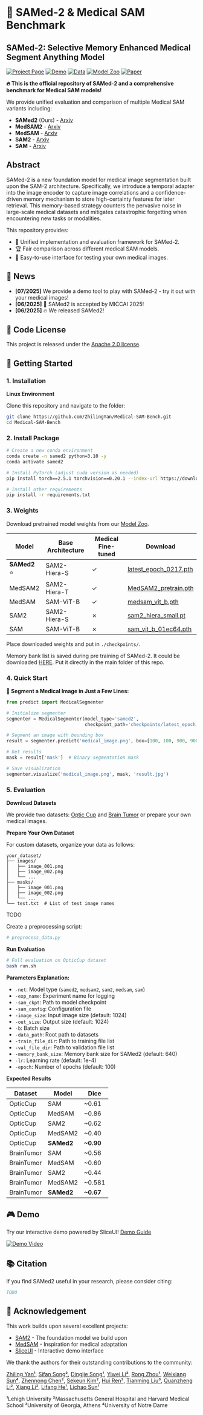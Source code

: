 # 🏥 SAMed-2 & Medical SAM Benchmark

## SAMed-2: Selective Memory Enhanced Medical Segment Anything Model

[![Project Page](https://img.shields.io/badge/Project-Website-blue)](https://zhilingyan.github.io/Medical-SAM-Bench/)
[![Demo](https://img.shields.io/badge/Demo-SliceUI-green)](docs/DEMO.md)
[![Data](https://img.shields.io/badge/Data-MedBank-orange)](docs/MEDBANK.md)
[![Model Zoo](https://img.shields.io/badge/Model-Zoo-red)](docs/MODEL_ZOO.md)
[![Paper](https://img.shields.io/badge/Paper-Arxiv-purple)](https://arxiv.org/abs/xxxx.xxxxx)

**🔥 This is the official repository of SAMed-2 and a comprehensive benchmark for Medical SAM models!**

We provide unified evaluation and comparison of multiple Medical SAM variants including:
- **SAMed2** (Ours) - [Arxiv]()
- **MedSAM2** - [Arxiv]()
- **MedSAM** - [Arxiv]()
- **SAM2** - [Arxiv]()
- **SAM** - [Arxiv]()

## Abstract

SAMed-2 is a
new foundation model for medical image segmentation built upon the
SAM-2 architecture. Specifically, we introduce a temporal adapter into
the image encoder to capture image correlations and a confidence-driven
memory mechanism to store high-certainty features for later retrieval.
This memory-based strategy counters the pervasive noise in large-scale
medical datasets and mitigates catastrophic forgetting when encountering
new tasks or modalities.

This repository provides:
- 🔧 Unified implementation and evaluation framework for SAMed-2.
- 🏆 Fair comparison across different medical SAM models.
- 🚀 Easy-to-use interface for testing your own medical images.

## 📰 News

- **[07/2025]** We provide a demo tool to play with SAMed-2 - try it out with your medical images!
- **[06/2025]** 🎉 SAMed2 is accepted by MICCAI 2025!
- **[06/2025]** 🔥 We released SAMed2!

## 📜 Code License

This project is released under the [Apache 2.0 license](LICENSE).

## 🚀 Getting Started

### 1. Installation

**Linux Environment**

Clone this repository and navigate to the folder:

```bash
git clone https://github.com/ZhilingYan/Medical-SAM-Bench.git
cd Medical-SAM-Bench
```

### 2. Install Package

```bash
# Create a new conda environment
conda create -n samed2 python=3.10 -y
conda activate samed2

# Install PyTorch (adjust cuda version as needed)
pip install torch==2.5.1 torchvision==0.20.1 --index-url https://download.pytorch.org/whl/cu118

# Install other requirements
pip install -r requirements.txt
```

### 3. Weights

Download pretrained model weights from our [Model Zoo](docs/MODEL_ZOO.md).

| Model | Base Architecture | Medical Fine-tuned | Download |
|-------|------------------|-------------------|----------|
| **SAMed2** ⭐ | SAM2-Hiera-S | ✓ | [latest_epoch_0217.pth](https://drive.google.com/file/d/1JVmZnpWip7AIi8o9J1heog_Kl5uHGHcP/view?usp=sharing) |
| MedSAM2 | SAM2-Hiera-T | ✓ | [MedSAM2_pretrain.pth](https://drive.google.com/file/d/1XQmJ13-SahH-57eH1-UabU1OpGpoTZWT/view?usp=sharing) |
| MedSAM | SAM-ViT-B | ✓ | [medsam_vit_b.pth](https://drive.google.com/file/d/1V81_3KuJ-7q1gzLYcQFPCTAAymfkxh6Y/view?usp=sharing) |
| SAM2 | SAM2-Hiera-S | ✗ | [sam2_hiera_small.pt](https://drive.google.com/file/d/1bNtsqOCRnzDOb_10EN9bAACLPew32yus/view?usp=sharing) |
| SAM | SAM-ViT-B | ✗ | [sam_vit_b_01ec64.pth](https://drive.google.com/file/d/1LgRKsBkCYOeQQRWyF1RnXZgwe-_xfR0_/view?usp=sharing) |

Place downloaded weights and put in `./checkpoints/`.

Memory bank list is saved during pre training of SAMed-2. It could be downloaded [HERE](https://drive.google.com/file/d/1nrq9GRhlCUG7ha-RuuQktODyfK1UKbwL/view?usp=sharing). Put it directly in the main folder of this repo.

### 4. Quick Start

**🚀 Segment a Medical Image in Just a Few Lines:**

```python
from predict import MedicalSegmenter

# Initialize segmenter
segmenter = MedicalSegmenter(model_type='samed2', 
                             checkpoint_path='checkpoints/latest_epoch_0217.pth')

# Segment an image with bounding box
result = segmenter.predict('medical_image.png', box=[100, 100, 900, 900])

# Get results
mask = result['mask']  # Binary segmentation mask

# Save visualization
segmenter.visualize('medical_image.png', mask, 'result.jpg')

```

### 5. Evaluation

**Download Datasets**

We provide two datasets: [Optic Cup](https://drive.google.com/file/d/1jayJ9q627t6kNXNsacfW3b8i-oVPJ0wz/view?usp=sharing) and [Brain Tumor](https://drive.google.com/file/d/1WuJ8fD2stAqUKxYzsws2mMgS3M6JtFXK/view?usp=sharing) or prepare your own medical images.

**Prepare Your Own Dataset**

For custom datasets, organize your data as follows:
```
your_dataset/
├── images/
│   ├── image_001.png
│   ├── image_002.png
│   └── ...
├── masks/
│   ├── image_001.png
│   ├── image_002.png
│   └── ...
└── test.txt  # List of test image names
```
TODO

Create a preprocessing script:
```python
# preprocess_data.py
```

**Run Evaluation**

```bash
# Full evaluation on OpticCup dataset
bash run.sh
```

**Parameters Explanation:**
- `-net`: Model type (`samed2`, `medsam2`, `sam2`, `medsam`, `sam`)
- `-exp_name`: Experiment name for logging
- `-sam_ckpt`: Path to model checkpoint
- `-sam_config`: Configuration file
- `-image_size`: Input image size (default: 1024)
- `-out_size`: Output size (default: 1024)
- `-b`: Batch size
- `-data_path`: Root path to datasets
- `-train_file_dir`: Path to training file list
- `-val_file_dir`: Path to validation file list
- `-memory_bank_size`: Memory bank size for SAMed2 (default: 640)
- `-lr`: Learning rate (default: 1e-4)
- `-epoch`: Number of epochs (default: 100)

**Expected Results**

| Dataset | Model | Dice |
|---------|-------|------|
| OpticCup | SAM | ~0.61 |
| OpticCup | MedSAM | ~0.86 |
| OpticCup | SAM2 | ~0.62 |
| OpticCup | MedSAM2 | ~0.40 |
| OpticCup | **SAMed2** | **~0.90** |
| BrainTumor | SAM | ~0.56 |
| BrainTumor | MedSAM | ~0.60 |
| BrainTumor | SAM2 | ~0.44 |
| BrainTumor | MedSAM2 | ~0.581 |
| BrainTumor | **SAMed2** | **~0.67** |

## 🎮 Demo

Try our interactive demo powered by SliceUI! [Demo Guide](docs/DEMO.md)

[![Demo Video](https://img.youtube.com/vi/DEMO_VIDEO_ID/0.jpg)](https://www.youtube.com/watch?v=DEMO_VIDEO_ID)

## 📚 Citation

If you find SAMed2 useful in your research, please consider citing:

```bibtex
TODO
```

## 🙏 Acknowledgement

This work builds upon several excellent projects:
- [SAM2](https://github.com/facebookresearch/segment-anything-2) - The foundation model we build upon
- [MedSAM](https://github.com/bowang-lab/MedSAM) - Inspiration for medical adaptation
- [SliceUI](https://github.com/yourusername/sliceUI) - Interactive demo interface

We thank the authors for their outstanding contributions to the community:

[Zhiling Yan¹](https://scholar.google.com/citations?user=xxx),
[Sifan Song²](https://scholar.google.com/citations?user=xxx),
[Dingjie Song¹](https://scholar.google.com/citations?user=xxx),
[Yiwei Li³](https://scholar.google.com/citations?user=xxx),
[Rong Zhou¹](https://scholar.google.com/citations?user=xxx),
[Weixiang Sun⁴](https://scholar.google.com/citations?user=xxx),
[Zhennong Chen²](https://scholar.google.com/citations?user=xxx),
[Sekeun Kim²](https://scholar.google.com/citations?user=xxx),
[Hui Ren²](https://scholar.google.com/citations?user=xxx),
[Tianming Liu³](https://scholar.google.com/citations?user=xxx),
[Quanzheng Li²](https://scholar.google.com/citations?user=xxx),
[Xiang Li²](https://scholar.google.com/citations?user=xxx),
[Lifang He¹](https://scholar.google.com/citations?user=xxx),
[Lichao Sun¹](https://scholar.google.com/citations?user=xxx)

¹Lehigh University
²Massachusetts General Hospital and Harvard Medical School
³University of Georgia, Athens
⁴University of Notre Dame 

